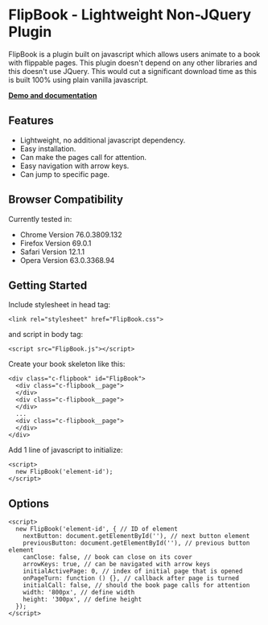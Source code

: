 # FlipBook - Lightweight Non-JQuery Plugin

FlipBook is a plugin built on javascript which allows users animate to a book with flippable pages.
This plugin doesn't depend on any other libraries and this doesn't use JQuery.
This would cut a significant download time as this is built 100% using plain vanilla javascript.

<a href="https://demo-FlipBook.taufiqelrahman.com/" target="_blank"><strong>Demo and documentation</strong></a>

## Features

* Lightweight, no additional javascript dependency.
* Easy installation.
* Can make the pages call for attention.
* Easy navigation with arrow keys.
* Can jump to specific page.

## Browser Compatibility

Currently tested in:

* Chrome Version 76.0.3809.132
* Firefox Version 69.0.1
* Safari Version 12.1.1
* Opera Version 63.0.3368.94

## Getting Started

Include stylesheet in head tag:
```
<link rel="stylesheet" href="FlipBook.css">
```

and script in body tag:
```
<script src="FlipBook.js"></script>
```

Create your book skeleton like this:
```
<div class="c-flipbook" id="FlipBook">
  <div class="c-flipbook__page">
  </div>
  <div class="c-flipbook__page">
  </div>
  ...
  <div class="c-flipbook__page">
  </div>
</div>
```

Add 1 line of javascript to initialize:
```
<script>
  new FlipBook('element-id');
</script>
```

## Options

```
<script>
  new FlipBook('element-id', { // ID of element
    nextButton: document.getElementById(''), // next button element
    previousButton: document.getElementById(''), // previous button element
    canClose: false, // book can close on its cover
    arrowKeys: true, // can be navigated with arrow keys
    initialActivePage: 0, // index of initial page that is opened
    onPageTurn: function () {}, // callback after page is turned
    initialCall: false, // should the book page calls for attention
    width: '800px', // define width
    height: '300px', // define height
  });
</script>
```
